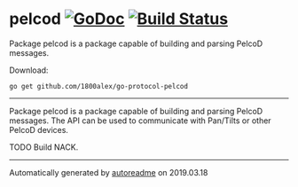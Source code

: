 # pelcod [![GoDoc](https://godoc.org/github.com/1800alex/go-protocol-pelcod?status.svg)](https://godoc.org/github.com/1800alex/go-protocol-pelcod) [![Build Status](https://travis-ci.org/1800alex/go-protocol-pelcod.png?branch=master)](https://travis-ci.org/1800alex/go-protocol-pelcod)
Package pelcod is a package capable of building and parsing PelcoD messages.

Download:
```shell
go get github.com/1800alex/go-protocol-pelcod
```

* * *
Package pelcod is a package capable of building and parsing PelcoD messages.
The API can be used to communicate with Pan/Tilts or other PelcoD devices.

TODO Build NACK.



* * *
Automatically generated by [autoreadme](https://github.com/jimmyfrasche/autoreadme) on 2019.03.18
